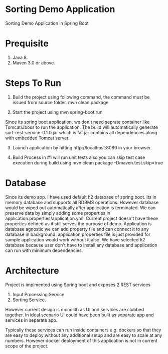 # Sorting Demo Application
Sorting Demo Application in Spring Boot

# Prequisite

1. Java 8.
2. Maven 3.0 or above. 

# Steps To Run

1. Build the project using following command, the command must be issued from source folder.
   mvn clean package

2. Start the project using
   mvn spring-boot:run
   
Since its spring boot application, we don't need seprate container like Tomcat/Jboss to run the application. The build will automatically generate sort-rest-service-0.1.0.jar which is fat jar contains all dependencies along with embedded Tomcat server.
   
3. Launch application by hitting 
   http://localhost:8080 in your browser.

4. Build Process in #1 will run unit tests also you can skip test case execution during build using
   mvn clean package -Dmaven.test.skip=true
   
# Database

Since its demo app. I have used default h2 database of spring boot. Its in memory database and supports all RDBMS operations. However database would be wiped out automatically after application is terminated. We can preserve data by simply adding some properties in application.properties/application.yml. Current project doesn't have these properties defined as it still serves the purpose of demo.
Application is database agnostic we can add property file and can connect it to any database in background. application.properties file is just provided for sample application would work without it also.
We have selected h2 database because user don't have to install any database and application can run with minimum dependencies.

# Architecture
Project is implmented using Spring boot and exposes 2 REST services
1. Input Processing Service
2. Sorting Service.

However current design is monolith as UI and services are clubbed together. In ideal scenario UI could have been built as separate app and services in separate app.

Typically these services can run inside containers e.g. dockers so that they are easy to deploy without any additional setup and are easy to scale at any numbers. However docker deployment of this application is not in current scope of the project.


